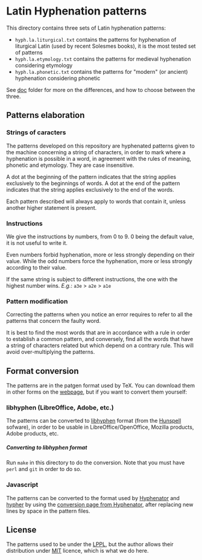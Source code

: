 # Latin Hyphenation patterns

This directory contains three sets of Latin hyphenation patterns:

- `hyph.la.liturgical.txt` contains the patterns for hyphenation of liturgical Latin (used by recent Solesmes books), it is the most tested set of patterns
- `hyph.la.etymology.txt` contains the patterns for medieval hyphenation considering etymology
- `hyph.la.phonetic.txt` contains the patterns for "modern" (or ancient) hyphenation considering phonetic

See [doc](../doc/) folder for more on the differences, and how to choose between the three.


## Patterns elaboration

### Strings of caracters

The patterns developed on this repository are hyphenated patterns given to the machine concerning a string of characters, in order to mark where a hyphenation is possible in a word, in agreement with the rules of meaning, phonetic and etymology. They are case insensitive.

A dot at the beginning of the pattern indicates that the string applies exclusively to the beginnings of words. A dot at the end of the pattern indicates that the string applies exclusively to the end of the words.

Each pattern described will always apply to words that contain it, unless another higher statement is present.

### Instructions

We give the instructions by numbers, from 0 to 9. 0 being the default value, it is not useful to write it.

Even numbers forbid hyphenation, more or less strongly depending on their value. While the odd numbers force the hyphenation, more or less strongly according to their value.

If the same string is subject to different instructions, the one with the highest number wins.
*E.g.*: `a3e` > `a2e` > `a1e`

### Pattern modification

Correcting the patterns when you notice an error requires to refer to all the patterns that concern the faulty word.

It is best to find the most words that are in accordance with a rule in order to establish a common pattern, and conversely, find all the words that have a string of characters related but which depend on a contrary rule. This will avoid over-multiplying the patterns.


## Format conversion

The patterns are in the patgen format used by TeX. You can download them in other forms on the [webpage](http://gregorio-project.github.io/hyphen-la/), but if you want to convert them yourself:

### libhyphen (LibreOffice, Adobe, etc.)

The patterns can be converted to [libhyphen](https://github.com/hunspell/hyphen) format (from the [Hunspell](https://hunspell.github.io/) sofware), in order to be usable in LibreOffice/OpenOffice, Mozilla products, Adobe products, etc. 

##### Converting to libhyphen format

Run `make` in this directory to do the conversion. Note that you must have `perl` and `git` in order to do so.

### Javascript

The patterns can be converted to the format used by [Hyphenator](http://mnater.github.io/Hyphenator/) and [hypher](https://github.com/bramstein/hypher) by using the [conversion page from Hyphenator](http://mnater.github.io/Hyphenator/compressor.html), after replacing new lines by space in the pattern files.

## License

The patterns used to be under the [LPPL](https://latex-project.org/lppl/), but the author allows their distribution under [MIT](https://opensource.org/licenses/MIT) licence, which is what we do here.
